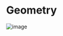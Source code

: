 # Geometry
![image](https://user-images.githubusercontent.com/44107373/228923617-8006997f-2877-4878-a02c-3fadcac73c96.png)
